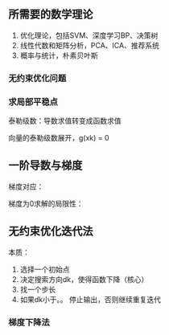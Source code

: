 ## 所需要的数学理论

1. 优化理论，包括SVM、深度学习BP、决策树
2. 线性代数和矩阵分析，PCA、ICA、推荐系统
3. 概率与统计，朴素贝叶斯

### 无约束优化问题

### 求局部平稳点

泰勒级数：导数求值转变成函数求值

向量的泰勒级数展开，g(xk) = 0 

  

 ## 一阶导数与梯度

梯度对应：

梯度为0求解的局限性：

## 无约束优化迭代法

本质：

1. 选择一个初始点
2. 决定搜索方向dk，使得函数下降（核心）
3. 找一个步长
4. 如果dk小于。。 停止输出，否则继续重复迭代

### 梯度下降法